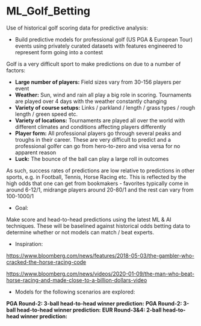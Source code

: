 # ML_Golf_Betting
Use of historical golf scoring data for predictive analysis: 
- Build predictive models for professional golf (US PGA & European Tour) events using privately curated datasets with features engineered to represent form going into a contest

Golf is a very difficult sport to make predictions on due to a number of factors:
- **Large number of players:** Field sizes vary from 30-156 players per event
- **Weather:** Sun, wind and rain all play a big role in scoring.  Tournaments are played over 4 days with the weather constantly changing 
- **Variety of course setups:** Links / parkland / length / grass types / rough length / green speed etc.
- **Variety of locations:** Tournaments are played all over the world with different climates and conditions affecting players differently
- **Player form:** All professional players go through several peaks and troughs in their career.  These are very difficult to predict and a professional golfer can go from hero-to-zero and visa versa for no apparent reason
- **Luck:** The bounce of the ball can play a large roll in outcomes

As such, success rates of predictions are low relative to predictions in other sports, e.g. in Football, Tennis, Horse Racing etc.  This is reflected by the high odds that one can get from bookmakers - favorites typically come in around 6-12/1, midrange players around 20-80/1 and the rest can vary from 100-1000/1

- Goal:

Make score and head-to-head predictions using the latest ML & AI techniques.  These will be baselined against historical odds betting data to determine whether or not models can match / beat experts.

- Inspiration:

https://www.bloomberg.com/news/features/2018-05-03/the-gambler-who-cracked-the-horse-racing-code

https://www.bloomberg.com/news/videos/2020-01-09/the-man-who-beat-horse-racing-and-made-close-to-a-billion-dollars-video


- Models for the following scenarios are explored:

**PGA Round-2: 3-ball head-to-head winner prediction:**
**PGA Round-2: 3-ball head-to-head winner prediction:**
**EUR Round-3&4: 2-ball head-to-head winner prediction:**
